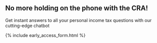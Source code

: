 ## No more holding on the phone with the CRA!
Get instant answers to all your personal income tax questions with our cutting-edge chatbot

{% include early_access_form.html %}

